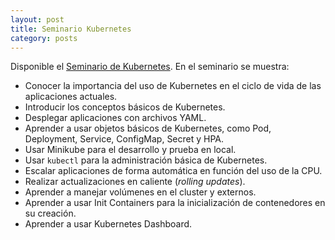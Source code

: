 ```yaml
---
layout: post
title: Seminario Kubernetes
category: posts
---
```


Disponible el [Seminario de Kubernetes](https://ualmtorres.github.io/SeminarioKubernetes/). En el seminario se muestra:

* Conocer la importancia del uso de Kubernetes en el ciclo de vida de las aplicaciones actuales.
* Introducir los conceptos básicos de Kubernetes.
* Desplegar aplicaciones con archivos YAML.
* Aprender a usar objetos básicos de Kubernetes, como Pod, Deployment, Service, ConfigMap, Secret y HPA.
* Usar Minikube para el desarrollo y prueba en local.
* Usar `kubectl` para la administración básica de Kubernetes.
* Escalar aplicaciones de forma automática en función del uso de la CPU.
* Realizar actualizaciones en caliente (_rolling updates_).
* Aprender a manejar volúmenes en el cluster y externos.
* Aprender a usar Init Containers para la inicialización de contenedores en su creación.
* Aprender a usar Kubernetes Dashboard.